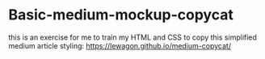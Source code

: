 # Basic-medium-mockup-copycat
this is an exercise for me to train my HTML and CSS to copy this simplified medium article styling: https://lewagon.github.io/medium-copycat/
